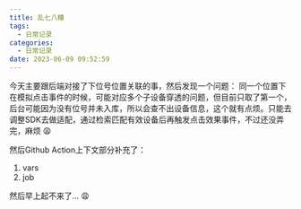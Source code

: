 ```yaml
---
title: 乱七八糟
tags:
  - 日常记录
categories:
  - 日常记录
date: 2023-06-09 09:52:59
---
```


今天主要跟后端对接了下位号位置关联的事，然后发现一个问题：
同一个位置下在模拟点击事件的时候，可能对应多个子设备穿透的问题，但目前只取了第一个，后台可能因为没有位号并未入库，所以会查不出设备信息，这个就有点烦。只能去调整SDK去做适配，通过检索匹配有效设备后再触发点击效果事件，不过还没弄完，麻烦 😩

然后Github Action上下文部分补充了：
1. vars
2. job

然后早上起不来了... 😩


